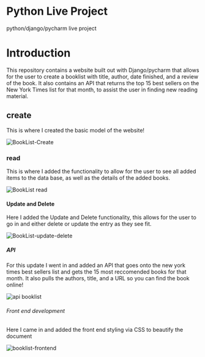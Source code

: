 # Python Live Project
 python/django/pycharm live project
<h1> Introduction </h1>
<p> This repository contains a website built out with Django/pycharm that allows for the user to create a booklist with title, author, date finished, and a review of the book. It also contains an API that returns the top 15 best sellers on the New York Times list for that month, to assist the user in finding new reading material. 
<h2> create </h2>
<p>This is where I created the basic model of the website!
</p>

![BookList-Create](https://user-images.githubusercontent.com/99693735/183210323-bec5a193-8ea5-485f-aa1d-0b9d10e8e1ab.png)

<h3> read</h3>
<p> This is where I added the functionality to allow for the user to see all added items to the data base, as well as the details of the added books.</p>

![BookList read](https://user-images.githubusercontent.com/99693735/183211838-09ab0472-8253-4c0d-a7ea-3a53be9fd221.png)


<h4> Update and Delete</h4>
<p> Here I added the Update and Delete functionality, this allows for the user to go in and either delete or update the entry as they see fit. </p>

![BookList-update-delete](https://user-images.githubusercontent.com/99693735/183212169-b3d78ed2-12e3-4921-b077-c6219a54c969.png)


<h5>API </h5>
<p> For this update I went in and added an API that goes onto the new york times best sellers list and gets the 15 most reccomended books for that month. It also pulls the authors, title, and a URL so you can find the book online! </p>

![api booklist](https://user-images.githubusercontent.com/99693735/183212426-fe2648d6-fdcc-499a-92e4-6996ac21d413.png)

<h6>Front end development </h6>
<p> Here I came in and added the front end styling via CSS to beautify the document</p>


![booklist-frontend](https://user-images.githubusercontent.com/99693735/183212674-c340503a-9cc9-468c-8d7e-ef3ef3268a4f.png)
